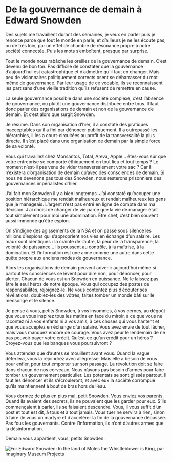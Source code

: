 # De la gouvernance de demain à Edward Snowden

Des sujets me travaillent durant des semaines, je veux en parler puis je renonce parce que tout le monde en parle, et d’ailleurs je ne les écoute pas, ou de très loin, par un effet de chambre de résonance propre à notre société connectée. Puis les mots s’emboîtent, presque par surprise.<span id="more-34466"></span>

Tout le monde nous rabâche les oreilles de la gouvernance de demain. C’est devenu de bon ton. Pas difficile de constater que la gouvernance d’aujourd’hui est catastrophique et d’admettre qu’il faut en changer. Mais peu de visionnaires politiquement corrects osent se débarrasser du mot même de gouvernance. Par leur usage de ce vocable, ils se reconnaissent les partisans d’une vieille tradition qu’ils refusent de remettre en cause.

La seule gouvernance possible dans une société complexe, c’est l’absence de gouvernance, ou plutôt une gouvernance distribuée entre tous. Il faut donc parler des organisations de demain et non de la gouvernance de demain. Et c’est alors que surgit Snowden.

Je résume. Dans son organisation d’hier, il a constaté des pratiques inacceptables qu’il a fini par dénoncer publiquement. Il a outrepassé les hiérarchies, il les a court-circuitées au profit de la transversalité la plus directe. Il s’est placé dans une organisation de demain par la simple force de sa volonté.

Vous qui travaillez chez Monsantos, Total, Areva, Apple… êtes-vous sûr que votre entreprise se comporte éthiquement en tout lieu et tout temps ? Le moment n’est-il pas venu de vider transversalement votre sac ? Car il n’existera d’organisation de demain qu’avec des consciences de demain. Si nous ne devenons pas tous des Snowden, nous resterons prisonniers des gouvernances impérialistes d’hier.

J’ai fait mon Snowden il y a bien longtemps. J’ai constaté qu’occuper une position hiérarchique me rendait malheureux et rendait malheureux les gens que je manageais. L’argent n’est pas entré en ligne de compte dans ma décision. J’ai choisi de changer de vie parce que la vie de manager était tout simplement pour moi une abomination. Être chef, c’est bien souvent aussi immonde qu’être espion.

On s’indigne des agissements de la NSA et on passe sous silence les millions d’espions qui s’approprient nos vies en échange d’un salaire. Les maux sont identiques : la crainte de l’autre, la peur de la transparence, la volonté de puissance… Ils poussent au contrôle, à la maîtrise, à la domination. Et l’information est une arme comme une autre dans cette quête propre aux anciens modes de gouvernance.

Alors les organisations de demain peuvent advenir aujourd’hui même si partout les consciences se lèvent pour dire non, pour dénoncer, pour alerter. Chacun de vous est un Snowden en puissance. Ne le laissez pas être le seul héros de notre époque. Vous qui occupez des postes de responsabilités, rejoignez-le. Ne vous contentez plus d’écouter ses révélations, doublez-les des vôtres, faites tomber un monde bâti sur le mensonge et le silence.

Je pense à vous, petits Snowden, à vos insomnies, à vos cernes, au dégoût que vous vous inspirez tous les matins en face du miroir, à ce que vous ne racontez ni à vos enfants ni à vos amis, à ces choses qui vous hantent et que vous acceptez en échange d’un salaire. Vous avez envie de tout lâcher, mais vous manquez encore de courage. Vous avez peur le lendemain de ne pas pouvoir payer votre crédit. Qu’est-ce qu’un crédit pour un héros ? Croyez-vous que les banques vous poursuivront ?

Vous attendez que d’autres se mouillent avant vous. Quand la vague déferlera, vous la rejoindrez avec allégresse. Mais elle a besoin de vous pour enfler, pour tout emporter sur son passage. La révolution doit se faire dans chacun de nos cerveaux. Nous n’avons pas besoin d’armes pour faire tomber un gouvernement particulier. Les potentats se sont glissés partout. Il faut les dénoncer et ils s’écrouleront, et avec eux la société corrompue qu’ils maintiennent à bout de bras hors de l’eau.

Vous dormez de plus en plus mal, petit Snowden. Vous enviez vos parents. Quand ils avaient des secrets, ils ne pouvaient que les garder pour eux. S’ils commençaient à parler, ils se faisaient descendre. Vous, il vous suffit d’un post et tout est dit, à tous et à tout jamais. Vous tuer ne servira à rien, sinon à faire de vous un martyre et d’accélérer la fin de la gouvernance dépassée. Pas fous les gouvernants. Contre l’information, ils n’ont d’autres armes que la désinformation.

Demain vous appartient, vous, petits Snowden.

![For Edward Snowden: In the land of Moles the Whistleblower is King, par Imaginary Museum Projects](https://tcrouzet.com/images_tc/2014/02/moles-scaled.jpg)